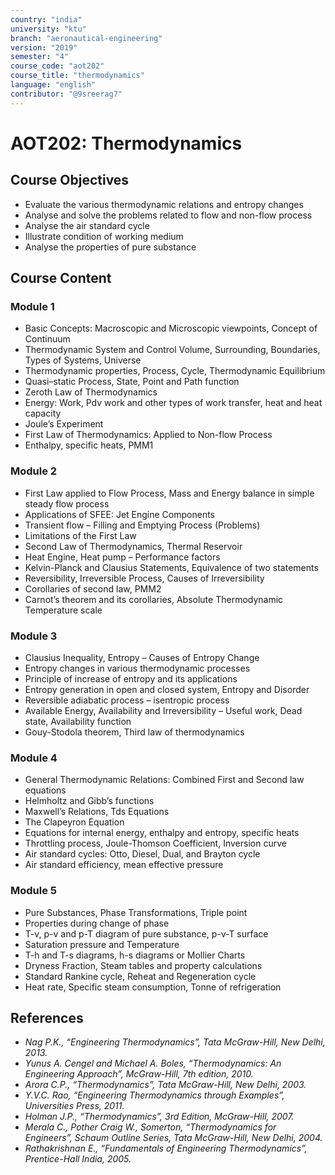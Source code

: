 ```yaml
---
country: "india"
university: "ktu"
branch: "aeronautical-engineering"
version: "2019"
semester: "4"
course_code: "aot202"
course_title: "thermodynamics"
language: "english"
contributor: "@9sreerag7"
---
```


# AOT202: Thermodynamics

## Course Objectives

- Evaluate the various thermodynamic relations and entropy changes
- Analyse and solve the problems related to flow and non-flow process
- Analyse the air standard cycle
- Illustrate condition of working medium
- Analyse the properties of pure substance

## Course Content

### Module 1

- Basic Concepts: Macroscopic and Microscopic viewpoints, Concept of Continuum
- Thermodynamic System and Control Volume, Surrounding, Boundaries, Types of Systems, Universe
- Thermodynamic properties, Process, Cycle, Thermodynamic Equilibrium
- Quasi–static Process, State, Point and Path function
- Zeroth Law of Thermodynamics
- Energy: Work, Pdv work and other types of work transfer, heat and heat capacity
- Joule’s Experiment
- First Law of Thermodynamics: Applied to Non-flow Process
- Enthalpy, specific heats, PMM1

### Module 2

- First Law applied to Flow Process, Mass and Energy balance in simple steady flow process
- Applications of SFEE: Jet Engine Components
- Transient flow – Filling and Emptying Process (Problems)
- Limitations of the First Law
- Second Law of Thermodynamics, Thermal Reservoir
- Heat Engine, Heat pump – Performance factors
- Kelvin-Planck and Clausius Statements, Equivalence of two statements
- Reversibility, Irreversible Process, Causes of Irreversibility
- Corollaries of second law, PMM2
- Carnot’s theorem and its corollaries, Absolute Thermodynamic Temperature scale

### Module 3

- Clausius Inequality, Entropy – Causes of Entropy Change
- Entropy changes in various thermodynamic processes
- Principle of increase of entropy and its applications
- Entropy generation in open and closed system, Entropy and Disorder
- Reversible adiabatic process – isentropic process
- Available Energy, Availability and Irreversibility – Useful work, Dead state, Availability function
- Gouy-Stodola theorem, Third law of thermodynamics

### Module 4

- General Thermodynamic Relations: Combined First and Second law equations
- Helmholtz and Gibb’s functions
- Maxwell’s Relations, Tds Equations
- The Clapeyron Equation
- Equations for internal energy, enthalpy and entropy, specific heats
- Throttling process, Joule-Thomson Coefficient, Inversion curve
- Air standard cycles: Otto, Diesel, Dual, and Brayton cycle
- Air standard efficiency, mean effective pressure

### Module 5

- Pure Substances, Phase Transformations, Triple point
- Properties during change of phase
- T-v, p-v and p-T diagram of pure substance, p-v-T surface
- Saturation pressure and Temperature
- T-h and T-s diagrams, h-s diagrams or Mollier Charts
- Dryness Fraction, Steam tables and property calculations
- Standard Rankine cycle, Reheat and Regeneration cycle
- Heat rate, Specific steam consumption, Tonne of refrigeration

## References

- *Nag P.K., “Engineering Thermodynamics”, Tata McGraw-Hill, New Delhi, 2013.*
- *Yunus A. Cengel and Michael A. Boles, “Thermodynamics: An Engineering Approach”, McGraw-Hill, 7th edition, 2010.*
- *Arora C.P., “Thermodynamics”, Tata McGraw-Hill, New Delhi, 2003.*
- *Y.V.C. Rao, “Engineering Thermodynamics through Examples”, Universities Press, 2011.*
- *Holman J.P., “Thermodynamics”, 3rd Edition, McGraw-Hill, 2007.*
- *Merala C., Pother Craig W., Somerton, “Thermodynamics for Engineers”, Schaum Outline Series, Tata McGraw-Hill, New Delhi, 2004.*
- *Rathakrishnan E., “Fundamentals of Engineering Thermodynamics”, Prentice-Hall India, 2005.*

